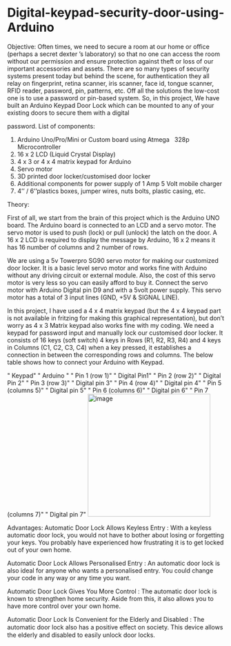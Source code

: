 # Digital-keypad-security-door-using-Arduino
Objective:
Often times, we need to secure a room at our home or
office (perhaps a secret dexter ’s laboratory) so that no one can access the room without our permission and ensure protection against theft or loss of our important accessories and assets. There are so many types of security systems present today but behind the scene, for authentication they all relay on fingerprint, retina scanner, iris scanner, face id, tongue scanner, RFID reader, password, pin, patterns, etc. Off all the solutions the low-cost one is to use a password or pin-based system. So, in this project, We have built an Arduino Keypad Door Lock which can be mounted to any of your existing doors to secure them with a digital

password. 
List of components: 

1. Arduino Uno/Pro/Mini or Custom board using Atmega   328p Microcontroller 
2. 16 x 2 LCD (Liquid Crystal Display)
3. 4 x 3 or 4 x 4 matrix keypad for Arduino
4. Servo motor
5. 3D printed door locker/customised door locker
6. Additional components for power supply of 1 Amp 5 Volt mobile charger
7. 4’’ / 6’’plastics boxes, jumper wires, nuts bolts, plastic casing, etc.

Theory:

First of all, we start from the brain of this project which is the Arduino UNO board. The Arduino board is connected to an LCD and a servo motor. The servo motor is used to push (lock) or pull (unlock) the latch on the door. A 16 x 2 LCD is required to display the message by Arduino, 16 x 2 means it has 16 number of columns and 2 number of rows. 

We are using a 5v Towerpro SG90 servo motor for making our customized door locker. It is a basic level servo motor and works fine with Arduino without any driving circuit or external module. Also, the cost of this servo motor is very less so you can easily afford to buy it. Connect the servo motor with Arduino Digital pin D9 and with a 5volt power supply. This servo motor has a total of 3 input lines (GND, +5V & SIGNAL LINE).

In this project, I have used a 4 x 4 matrix keypad (but the 4 x 4 keypad part is not available in fritzing for making this graphical representation), but don’t worry as 4 x 3 Matrix keypad also works fine with my coding. We need a keypad for password input and manually lock our customised door locker. It consists of 16 keys (soft switch) 4 keys in Rows (R1, R2, R3, R4) and 4 keys in Columns (C1, C2, C3, C4) when a key pressed, it establishes a connection in between the corresponding rows and columns. The below table shows how to connect your Arduino with Keypad. 

"
Keypad"	"
Arduino "
"
Pin 1 (row 1)"	"
Digital Pin1"
"
Pin 2 (row 2)"	"
Digital Pin 2"
"
Pin 3 (row 3)"	"
Digital pin 3"
"
Pin 4 (row 4)"	"
Digital pin 4"
"
Pin 5 (columns 5)"	"
Digital pin 5"
"
Pin 6 (columns 6)"	"
Digital pin 6"
"
Pin 7 (columns 7)"	"
Digital pin 7"
<img width="284" alt="image" src="https://github.com/danushtom/Digital-keypad-security-door-using-Arduino/assets/89013357/9bd53e37-666c-44cf-801c-9cb4553e6079">

Advantages: 
Automatic Door Lock Allows Keyless Entry : With a keyless automatic door lock, you would not have to bother about losing or forgetting your keys. You probably have experienced how frustrating it is to get locked out of your own home.

Automatic Door Lock Allows Personalised Entry :
An automatic door lock is also ideal for anyone who wants a personalised entry. You could change your code in any way or any time you want. 

Automatic Door Lock Gives You More Control : The automatic door lock is known to strengthen home security. Aside from this, it also allows you to have more control over your own home. 

Automatic Door Lock Is Convenient for the Elderly and Disabled : The automatic door lock also has a positive eﬀect on society. This device allows the elderly and disabled to easily unlock door locks.

